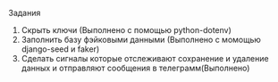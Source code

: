 Задания
1. Скрыть ключи (Выполнено c помощью python-dotenv)
2. Заполнить базу фэйковыми данными (Выполнено с момощью django-seed и faker)
3. Сделать сигналы которые отслеживают сохранение и удаление данных и отправляют сообщения в телеграмм(Выполнено)
